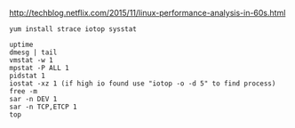 http://techblog.netflix.com/2015/11/linux-performance-analysis-in-60s.html


```
yum install strace iotop sysstat
```

```
uptime
dmesg | tail
vmstat -w 1
mpstat -P ALL 1
pidstat 1
iostat -xz 1 (if high io found use "iotop -o -d 5" to find process)
free -m
sar -n DEV 1
sar -n TCP,ETCP 1
top
```
